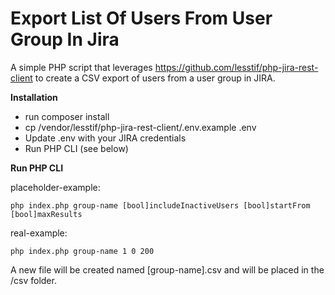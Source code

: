 # Export List Of Users From User Group In Jira
A simple PHP script that leverages https://github.com/lesstif/php-jira-rest-client 
to create a CSV export of users from a user group in JIRA.

**Installation**
* run composer install
* cp /vendor/lesstif/php-jira-rest-client/.env.example .env
* Update .env with your JIRA credentials
* Run PHP CLI (see below)

**Run PHP CLI**

placeholder-example:
```
php index.php group-name [bool]includeInactiveUsers [bool]startFrom [bool]maxResults
```

real-example:
```
php index.php group-name 1 0 200
```

A new file will be created named [group-name].csv and will be placed in the /csv folder.